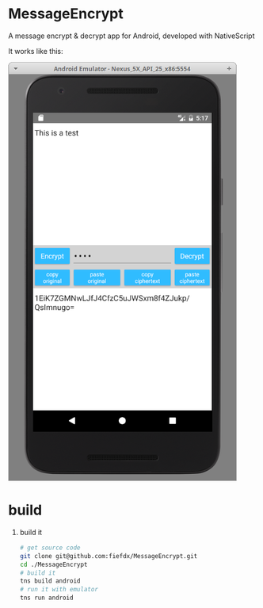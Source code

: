 # MessageEncrypt

A message encrypt & decrypt app for Android, developed with NativeScript

It works like this:

![Alt text](/doc/main_window.png?raw=true "main_window")

# build

1. build it
   
   ```bash
   # get source code
   git clone git@github.com:fiefdx/MessageEncrypt.git
   cd ./MessageEncrypt
   # build it
   tns build android
   # run it with emulator
   tns run android
   
   ```